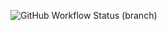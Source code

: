 ![GitHub Workflow Status (branch)](https://img.shields.io/github/actions/workflow/status/amymillar/SEMcoursework/main.yml?branch=main)